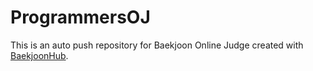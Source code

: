 # ProgrammersOJ
This is an auto push repository for Baekjoon Online Judge created with [BaekjoonHub](https://github.com/BaekjoonHub/BaekjoonHub).
